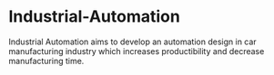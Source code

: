 # Industrial-Automation
Industrial Automation aims to develop an automation design in car manufacturing industry which increases productibility and decrease manufacturing time.
